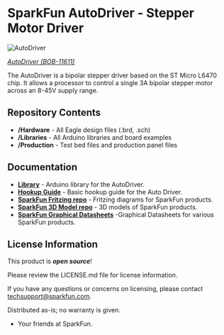 SparkFun AutoDriver - Stepper Motor Driver
==========================================

![AutoDriver](https://cdn.sparkfun.com//assets/parts/1/1/2/8/8/13752-01a.jpg)  

[*AutoDriver (BOB-11611)*](https://www.sparkfun.com/products/11611)

The AutoDriver is a bipolar stepper driver based on the ST Micro L6470 chip. It allows a processor to control a single 3A bipolar stepper motor across an 8-45V supply range.

Repository Contents
-------------------
* **/Hardware** - All Eagle design files (.brd, .sch)
* **/Libraries** - All Arduino libraries and board examples
* **/Production** - Test bed files and production panel files


Documentation
--------------
* **[Library](https://github.com/sparkfun/SparkFun_AutoDriver_Arduino_Library)** - Arduino library for the AutoDriver.
* **[Hookup Guide](https://learn.sparkfun.com/tutorials/getting-started-with-the-autodriver---v13)** - Basic hookup guide for the Auto Driver.
* **[SparkFun Fritzing repo](https://github.com/sparkfun/Fritzing_Parts)** - Fritzing diagrams for SparkFun products.
* **[SparkFun 3D Model repo](https://github.com/sparkfun/3D_Models)** - 3D models of SparkFun products. 
* **[SparkFun Graphical Datasheets](https://github.com/sparkfun/Graphical_Datasheets)** -Graphical Datasheets for various SparkFun products.

License Information
-------------------

This product is _**open source**_! 

Please review the LICENSE.md file for license information. 

If you have any questions or concerns on licensing, please contact techsupport@sparkfun.com.

Distributed as-is; no warranty is given.

- Your friends at SparkFun.